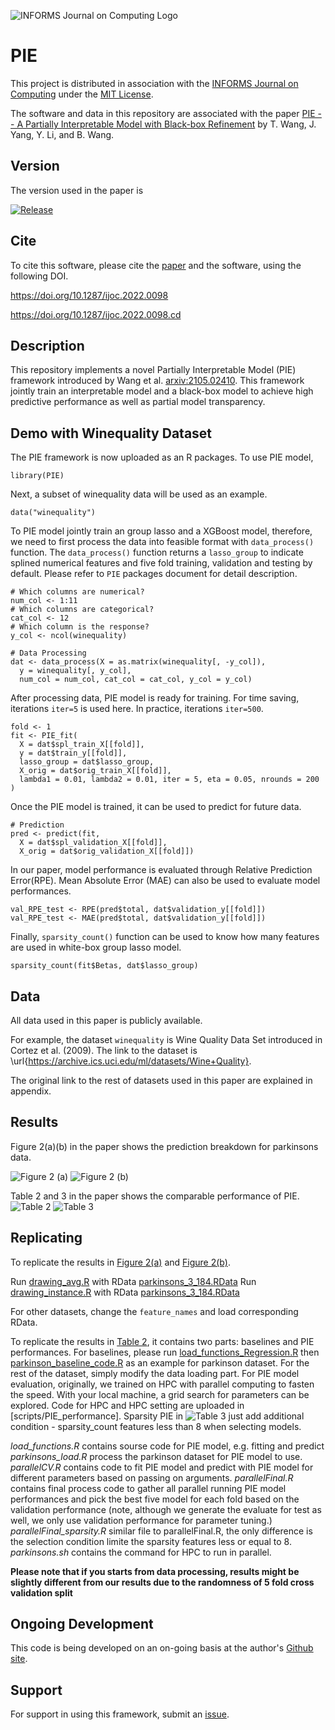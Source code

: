 ![INFORMS Journal on Computing Logo](https://INFORMSJoC.github.io/logos/INFORMS_Journal_on_Computing_Header.jpg)

# PIE

This project is distributed in association with the [INFORMS Journal on
Computing](https://pubsonline.informs.org/journal/ijoc) under the [MIT License](LICENSE).

The software and data in this repository are associated with the paper [PIE -- A Partially Interpretable Model with Black-box Refinement](https://doi.org/10.1287/ijoc.2022.0098) by T. Wang, J. Yang, Y. Li, and B. Wang. 

## Version

The version used in the paper is

[![Release](https://img.shields.io/github/v/release/INFORMSJoC/Template?sort=semver)](https://github.com/INFORMSJoC/Template/releases)

## Cite

To cite this software, please cite the [paper](https://doi.org/10.1287/ijoc.2022.0098) and the software, using the following DOI.

https://doi.org/10.1287/ijoc.2022.0098

https://doi.org/10.1287/ijoc.2022.0098.cd

## Description

This repository implements a novel Partially Interpretable Model (PIE) framework introduced by Wang et al. <arxiv:2105.02410>. This framework jointly train an interpretable model and a black-box model to achieve high predictive performance as well as partial model transparency.

## Demo with Winequality Dataset

The PIE framework is now uploaded as an R packages. To use PIE model,

```
library(PIE)
```

Next, a subset of winequality data will be used as an example. 

```
data("winequality")
```

To PIE model jointly train an group lasso and a XGBoost model, therefore, we need to first process the data into feasible format with `data_process()` function. The `data_process()` function returns a `lasso_group` to indicate splined numerical features and five fold training, validation and testing by default. Please refer to `PIE` packages document for detail description. 

```
# Which columns are numerical?
num_col <- 1:11
# Which columns are categorical?
cat_col <- 12
# Which column is the response?
y_col <- ncol(winequality)

# Data Processing
dat <- data_process(X = as.matrix(winequality[, -y_col]), 
  y = winequality[, y_col], 
  num_col = num_col, cat_col = cat_col, y_col = y_col)
```

After processing data, PIE model is ready for training. For time saving, iterations `iter=5` is used here. In practice, iterations `iter=500`.
```
fold <- 1
fit <- PIE_fit(
  X = dat$spl_train_X[[fold]],
  y = dat$train_y[[fold]],
  lasso_group = dat$lasso_group,
  X_orig = dat$orig_train_X[[fold]],
  lambda1 = 0.01, lambda2 = 0.01, iter = 5, eta = 0.05, nrounds = 200
)
```

Once the PIE model is trained, it can be used to predict for future data.
```
# Prediction
pred <- predict(fit, 
  X = dat$spl_validation_X[[fold]],
  X_orig = dat$orig_validation_X[[fold]])
```

In our paper, model performance is evaluated through Relative Prediction Error(RPE). Mean Absolute Error (MAE) can also be used to evaluate model performances.
```
val_RPE_test <- RPE(pred$total, dat$validation_y[[fold]])
val_RPE_test <- MAE(pred$total, dat$validation_y[[fold]])
```
Finally, `sparsity_count()` function can be used to know how many features are used in white-box group lasso model.

```
sparsity_count(fit$Betas, dat$lasso_group)
```

## Data
All data used in this paper is publicly available.

For example, the dataset `winequality` is Wine Quality Data Set introduced in Cortez et al. (2009). The link to the dataset is \url{https://archive.ics.uci.edu/ml/datasets/Wine+Quality}. 

The original link to the rest of datasets used in this paper are explained in appendix.

## Results

Figure 2(a)(b) in the paper shows the prediction breakdown for parkinsons data.

![Figure 2 (a)](results/Analysis_parkinsons_20_graph.png)
![Figure 2 (b)](results/Analysis_parkinson_average20_error_graph.png)

Table 2 and 3 in the paper shows the comparable performance of PIE.
![Table 2](results/table2.png)
![Table 3](results/table3.png)


## Replicating

To replicate the results in [Figure 2(a)](results/Analysis_parkinsons_20_graph.png) and [Figure 2(b)](results/Analysis_parkinson_average20_error_graph.png).

Run [drawing_avg.R](scripts/graphs/drawing_avg.R) with RData [parkinsons_3_184.RData](data/parkinsons/parkinsons_3_184.RData)
Run [drawing_instance.R](scripts/graphs/drawing_instance.R) with RData [parkinsons_3_184.RData](data/parkinsons/parkinsons_3_184.RData)

For other datasets, change the `feature_names` and load corresponding RData.

To replicate the results in [Table 2](results/table2.png), it contains two parts: baselines and PIE performances.
For baselines, please run [load_functions_Regression.R](scripts/baseline/load_functions_Regression.R) then [parkinson_baseline_code.R](scripts/baseline/parkinson_baseline_code.R) as an example for parkinson dataset. For the rest of the dataset, simply modify the data loading part. For PIE model evaluation, originally, we trained on HPC with parallel computing to fasten the speed. With your local machine, a grid search for parameters can be explored. Code for HPC and HPC setting are uploaded in [scripts/PIE_performance]. Sparsity PIE in ![Table 3](results/table2.png) just add additional condition - sparsity_count features less than 8 when selecting models.

*load_functions.R* contains sourse code for PIE model, e.g. fitting and predict
*parkinsons_load.R* process the parkinson dataset for PIE model to use.
*parallelCV.R* contains code to fit PIE model and predict with PIE model for different parameters based on  passing on arguments.
*parallelFinal.R* contains final process code to gather all parallel running PIE model performances and pick the best five model for each fold based on the validation performance (note, although we generate the evaluate for test as well, we only use validation performance for parameter tuning.)
*parallelFinal_sparsity.R* similar file to parallelFinal.R, the only difference is the selection condition limite the sparsity features less or equal to 8.
*parkinsons.sh* contains the command for HPC to run in parallel.

**Please note that if you starts from data processing, results might be slightly different from our results due to the randomness of 5 fold cross validation split**

## Ongoing Development

This code is being developed on an on-going basis at the author's
[Github site](https://github.com/MissTiny/2022.0098).

## Support

For support in using this framework, submit an
[issue](https://github.com/INFORMSJoC/2022.0098/issues/new).
